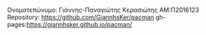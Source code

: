 Ονοματεπώνυμο: Γιάννης-Παναγιώτης Κερασιώτης ΑΜ:Π2016123 Repository: https://github.com/GiannhsKer/pacman gh-pages:https://giannhsker.github.io/pacman/

